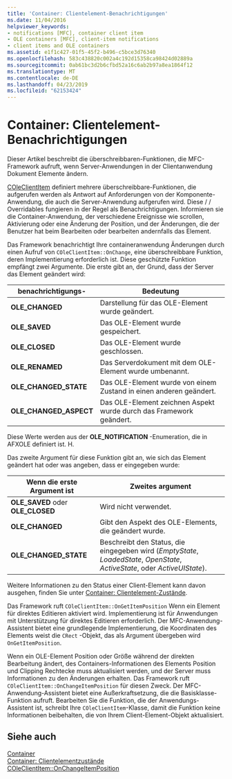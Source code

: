 ```yaml
---
title: 'Container: Clientelement-Benachrichtigungen'
ms.date: 11/04/2016
helpviewer_keywords:
- notifications [MFC], container client item
- OLE containers [MFC], client-item notifications
- client items and OLE containers
ms.assetid: e1f1c427-01f5-45f2-b496-c5bce3d76340
ms.openlocfilehash: 583c438820c002a4c192d15358ca98424d02889a
ms.sourcegitcommit: 0ab61bc3d2b6cfbd52a16c6ab2b97a8ea1864f12
ms.translationtype: MT
ms.contentlocale: de-DE
ms.lasthandoff: 04/23/2019
ms.locfileid: "62153424"
---
```

# <a name="containers-client-item-notifications"></a>Container: Clientelement-Benachrichtigungen

Dieser Artikel beschreibt die überschreibbaren-Funktionen, die MFC-Framework aufruft, wenn Server-Anwendungen in der Clientanwendung Dokument Elemente ändern.

[COleClientItem](../mfc/reference/coleclientitem-class.md) definiert mehrere überschreibbare-Funktionen, die aufgerufen werden als Antwort auf Anforderungen von der Komponente-Anwendung, die auch die Server-Anwendung aufgerufen wird. Diese / / Overridables fungieren in der Regel als Benachrichtigungen. Informieren sie die Container-Anwendung, der verschiedene Ereignisse wie scrollen, Aktivierung oder eine Änderung der Position, und der Änderungen, die der Benutzer hat beim Bearbeiten oder bearbeiten andernfalls das Element.

Das Framework benachrichtigt Ihre containeranwendung Änderungen durch einen Aufruf von `COleClientItem::OnChange`, eine überschreibbare Funktion, deren Implementierung erforderlich ist. Diese geschützte Funktion empfängt zwei Argumente. Die erste gibt an, der Grund, dass der Server das Element geändert wird:

|benachrichtigungs-|Bedeutung|
|------------------|-------------|
|**OLE_CHANGED**|Darstellung für das OLE-Element wurde geändert.|
|**OLE_SAVED**|Das OLE-Element wurde gespeichert.|
|**OLE_CLOSED**|Das OLE-Element wurde geschlossen.|
|**OLE_RENAMED**|Das Serverdokument mit dem OLE-Element wurde umbenannt.|
|**OLE_CHANGED_STATE**|Das OLE-Element wurde von einem Zustand in einen anderen geändert.|
|**OLE_CHANGED_ASPECT**|Das OLE-Element zeichnen Aspekt wurde durch das Framework geändert.|

Diese Werte werden aus der **OLE_NOTIFICATION** -Enumeration, die in AFXOLE definiert ist. H.

Das zweite Argument für diese Funktion gibt an, wie sich das Element geändert hat oder was angeben, dass er eingegeben wurde:

|Wenn die erste Argument ist|Zweites argument|
|----------------------------|---------------------|
|**OLE_SAVED** oder **OLE_CLOSED**|Wird nicht verwendet.|
|**OLE_CHANGED**|Gibt den Aspekt des OLE-Elements, die geändert wurde.|
|**OLE_CHANGED_STATE**|Beschreibt den Status, die eingegeben wird (*EmptyState*, *LoadedState*, *OpenState*, *ActiveState*, oder  *ActiveUIState*).|

Weitere Informationen zu den Status einer Client-Element kann davon ausgehen, finden Sie unter [Container: Clientelement-Zustände](../mfc/containers-client-item-states.md).

Das Framework ruft `COleClientItem::OnGetItemPosition` Wenn ein Element für direktes Editieren aktiviert wird. Implementierung ist für Anwendungen mit Unterstützung für direktes Editieren erforderlich. Der MFC-Anwendung-Assistent bietet eine grundlegende Implementierung, die Koordinaten des Elements weist die `CRect` -Objekt, das als Argument übergeben wird `OnGetItemPosition`.

Wenn ein OLE-Element Position oder Größe während der direkten Bearbeitung ändert, des Containers-Informationen des Elements Position und Clipping Rechtecke muss aktualisiert werden, und der Server muss Informationen zu den Änderungen erhalten. Das Framework ruft `COleClientItem::OnChangeItemPosition` für diesen Zweck. Der MFC-Anwendung-Assistent bietet eine Außerkraftsetzung, die die Basisklasse-Funktion aufruft. Bearbeiten Sie die Funktion, die der Anwendungs-Assistent ist, schreibt Ihre `COleClientItem`-Klasse, damit die Funktion keine Informationen beibehalten, die von Ihrem Client-Element-Objekt aktualisiert.

## <a name="see-also"></a>Siehe auch

[Container](../mfc/containers.md)<br/>
[Container: Clientelementzustände](../mfc/containers-client-item-states.md)<br/>
[COleClientItem::OnChangeItemPosition](../mfc/reference/coleclientitem-class.md#onchangeitemposition)
